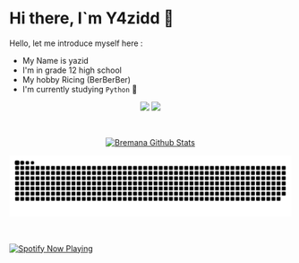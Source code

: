 # Hi there, I`m Y4zidd 👋

Hello, let me introduce myself here :
- My Name is yazid 
- I'm in grade 12 high school
- My hobby Ricing (BerBerBer)
-  I'm currently studying `Python` 🐍  


<p align="center">
  <img src="https://img.shields.io/badge/-Python-black?style=flat-square&logo=python" />
  <img src="https://img.shields.io/badge/-Git-black?style=flat-square&logo=git" />
 </p>
<br>
<a align="center" href="https://github.com/Y4zidd/">

![ Bremana Github Stats ](https://bad-apple-github-readme.vercel.app/api?show_bg=1&username=Y4zidd)


![github contribution grid snake animation](https://raw.githubusercontent.com/hoc081098/hoc081098/output/github-contribution-grid-snake.svg)

</a>

<br>

</p>

<p align="center">

<a href="https://open.spotify.com/album/3pepTeuEGPpmGF3oOwboo0?si=DSnDVbgSQ4uH8lAHEhUEQQ?si=yb1PaPVnRgiTYedy8r6i_g&utm_source=copy-link&context=spotify%3Aplaylist%3A37i9dQZF1EIVoBTSiHHsdx&dl_branch=1" target="_blank"><img src="https://now-playing-on-spotify.vercel.app/api/spotify" alt="Spotify Now Playing" width="350"/></a>

</p>
